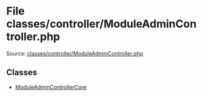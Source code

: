 File classes/controller/ModuleAdminController.php
=========

Source: [classes/controller/ModuleAdminController.php](https://github.com/PrestaShop/PrestaShop/blob/1.6.0.11/classes/controller/ModuleAdminController.php)


Classes
-------

* [ModuleAdminControllerCore](class.ModuleAdminControllerCore.md)

